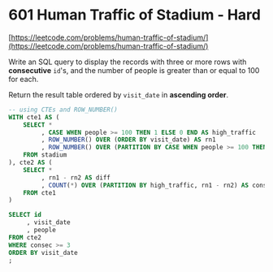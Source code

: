# 601 Human Traffic of Stadium - Hard
[https://leetcode.com/problems/human-traffic-of-stadium/](https://leetcode.com/problems/human-traffic-of-stadium/)

Write an SQL query to display the records with three or more rows with **consecutive** `id`'s, and the number of people is greater than or equal to 100 for each.

Return the result table ordered by `visit_date` in **ascending order**.

```sql
-- using CTEs and ROW_NUMBER() 
WITH cte1 AS (
    SELECT *
         , CASE WHEN people >= 100 THEN 1 ELSE 0 END AS high_traffic
         , ROW_NUMBER() OVER (ORDER BY visit_date) AS rn1
         , ROW_NUMBER() OVER (PARTITION BY CASE WHEN people >= 100 THEN 1 ELSE 0 END ORDER BY visit_date) AS rn2
    FROM stadium
), cte2 AS (
    SELECT *
         , rn1 - rn2 AS diff
         , COUNT(*) OVER (PARTITION BY high_traffic, rn1 - rn2) AS consec
    FROM cte1
)

SELECT id
	 , visit_date
	 , people
FROM cte2
WHERE consec >= 3
ORDER BY visit_date
;
```
